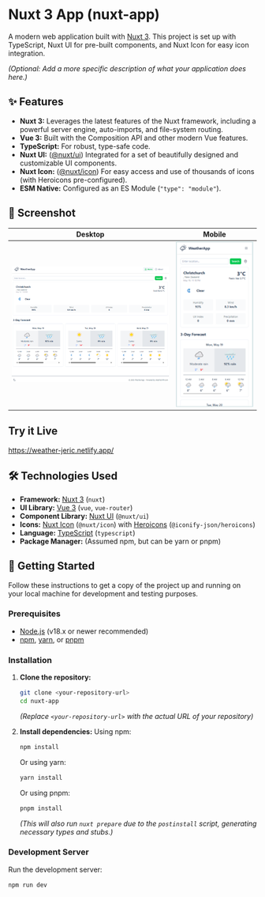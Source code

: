 # Nuxt 3 App (nuxt-app)

A modern web application built with [Nuxt 3](https://nuxt.com/). This project is set up with TypeScript, Nuxt UI for pre-built components, and Nuxt Icon for easy icon integration.

_(Optional: Add a more specific description of what your application does here.)_

## ✨ Features

- **Nuxt 3:** Leverages the latest features of the Nuxt framework, including a powerful server engine, auto-imports, and file-system routing.
- **Vue 3:** Built with the Composition API and other modern Vue features.
- **TypeScript:** For robust, type-safe code.
- **Nuxt UI:** ([@nuxt/ui](https://ui.nuxt.com/)) Integrated for a set of beautifully designed and customizable UI components.
- **Nuxt Icon:** ([@nuxt/icon](https://nuxt.com/modules/icon)) For easy access and use of thousands of icons (with Heroicons pre-configured).
- **ESM Native:** Configured as an ES Module (`"type": "module"`).

## 📸 Screenshot

| Desktop                                              | Mobile                                              |
| ---------------------------------------------------- | --------------------------------------------------- |
| <img src="docs/screenshots/desktop.png" width="420"> | <img src="docs/screenshots/mobile.png" width="200"> |

## Try it Live

https://weather-jeric.netlify.app/

## 🛠️ Technologies Used

- **Framework:** [Nuxt 3](https://nuxt.com/) (`nuxt`)
- **UI Library:** [Vue 3](https://vuejs.org/) (`vue`, `vue-router`)
- **Component Library:** [Nuxt UI](https://ui.nuxt.com/) (`@nuxt/ui`)
- **Icons:** [Nuxt Icon](https://nuxt.com/modules/icon) (`@nuxt/icon`) with [Heroicons](https://heroicons.com/) (`@iconify-json/heroicons`)
- **Language:** [TypeScript](https://www.typescriptlang.org/) (`typescript`)
- **Package Manager:** (Assumed npm, but can be yarn or pnpm)

## 🚀 Getting Started

Follow these instructions to get a copy of the project up and running on your local machine for development and testing purposes.

### Prerequisites

- [Node.js](https://nodejs.org/) (v18.x or newer recommended)
- [npm](https://www.npmjs.com/), [yarn](https://yarnpkg.com/), or [pnpm](https://pnpm.io/)

### Installation

1.  **Clone the repository:**

    ```bash
    git clone <your-repository-url>
    cd nuxt-app
    ```

    _(Replace `<your-repository-url>` with the actual URL of your repository)_

2.  **Install dependencies:**
    Using npm:
    ```bash
    npm install
    ```
    Or using yarn:
    ```bash
    yarn install
    ```
    Or using pnpm:
    ```bash
    pnpm install
    ```
    _(This will also run `nuxt prepare` due to the `postinstall` script, generating necessary types and stubs.)_

### Development Server

Run the development server:

```bash
npm run dev
```
